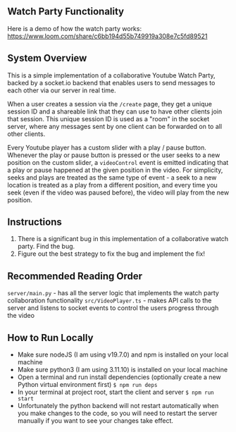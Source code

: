## Watch Party Functionality

Here is a demo of how the watch party works: https://www.loom.com/share/c6bb194d55b749919a308e7c5fd89521

## System Overview

This is a simple implementation of a collaborative Youtube Watch Party, backed by a socket.io backend that enables users to send messages to each other via our server in real time.

When a user creates a session via the `/create` page, they get a unique session ID and a shareable link that they can use to have other clients join that session. This unique session ID is used as a "room" in the socket server, where any messages sent by one client can be forwarded on to all other clients.

Every Youtube player has a custom slider with a play / pause button. Whenever the play or pause button is pressed or the user seeks to a new position on the custom slider, a `videoControl` event is emitted indicating that a play or pause happened at the given position in the video. For simplicity, seeks and plays are treated as the same type of event - a seek to a new location is treated as a play from a different position, and every time you seek (even if the video was paused before), the video will play from the new position.

## Instructions

1. There is a significant bug in this implementation of a collaborative watch party. Find the bug.
2. Figure out the best strategy to fix the bug and implement the fix!

## Recommended Reading Order

`server/main.py` - has all the server logic that implements the watch party collaboration functionality
`src/VideoPlayer.ts` - makes API calls to the server and listens to socket events to control the users progress through the video

## How to Run Locally

- Make sure nodeJS (I am using v19.7.0) and npm is installed on your local machine
- Make sure python3 (I am using 3.11.10) is installed on your local machine
- Open a terminal and run install dependencies (optionally create a new Python virtual environment first)
  `$ npm run deps`
- In your terminal at project root, start the client and server
  `$ npm run start`
- Unfortunately the python backend will not restart automatically when you make changes to the code, so you will need to restart the server manually if you want to see your changes take effect.
